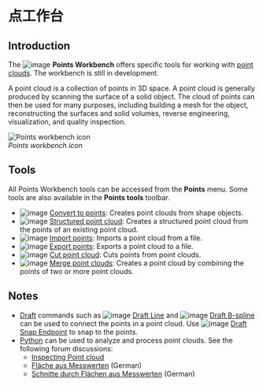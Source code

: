# 点工作台

## Introduction

The ![image](https://github.com/FreeCAD/FreeCAD-documentation-docusaurus/assets/100439627/a24ee2f2-af29-454b-ad11-d8e1db94cca6) **Points Workbench** offers specific tools for working with [point clouds](http://en.wikipedia.org/wiki/Point_cloud). The workbench is still in development.

A point cloud is a collection of points in 3D space. A point cloud is generally produced by scanning the surface of a solid object. The cloud of points can then be used for many purposes, including building a mesh for the object, reconstructing the surfaces and solid volumes, reverse engineering, visualization, and quality inspection.

![Points workbench icon](https://github.com/FreeCAD/FreeCAD-documentation-docusaurus/assets/100439627/98eb72a0-7fbd-4ea0-a7cf-6b95d95daf5a)  
_Points workbench icon_

## Tools

All Points Workbench tools can be accessed from the **Points** menu. Some tools are also available in the **Points tools** toolbar.

- ![image](https://github.com/FreeCAD/FreeCAD-documentation-docusaurus/assets/100439627/216589b2-1004-4ed6-9b9f-e2d9b3c18b24) [Convert to points](https://wiki.freecad.org/Points_Convert): Creates point clouds from shape objects.
- ![image](https://github.com/FreeCAD/FreeCAD-documentation-docusaurus/assets/100439627/fee76445-da6b-4f18-98fc-6f254ea6145f) [Structured point cloud](https://wiki.freecad.org/Points_Structure): Creates a structured point cloud from the points of an existing point cloud.
- ![image](https://github.com/FreeCAD/FreeCAD-documentation-docusaurus/assets/100439627/6dcd3219-9764-403d-9b38-85dc08aa63c7) [Import points](https://wiki.freecad.org/Points_Import): Imports a point cloud from a file.
- ![image](https://github.com/FreeCAD/FreeCAD-documentation-docusaurus/assets/100439627/4bd4a4a0-0c4c-4775-9dbe-76810024a54a) [Export points](https://wiki.freecad.org/Points_Export): Exports a point cloud to a file.
- ![image](https://github.com/FreeCAD/FreeCAD-documentation-docusaurus/assets/100439627/74b883e5-1e06-49ff-9384-b5181b2938e2) [Cut point cloud](https://wiki.freecad.org/Points_PolyCut): Cuts points from point clouds.
- ![image](https://github.com/FreeCAD/FreeCAD-documentation-docusaurus/assets/100439627/3f8913fc-70aa-47ed-9111-d341907b7e45) [Merge point clouds](https://wiki.freecad.org/Points_Merge): Creates a point cloud by combining the points of two or more point clouds.

## Notes

- [Draft](docs\workbenches\draft.md) commands such as ![image](https://github.com/FreeCAD/FreeCAD-documentation-docusaurus/assets/100439627/3f460415-e461-4ecf-a29d-3c12d3b6794d) [Draft Line](https://wiki.freecad.org/Draft_Line) and ![image](https://github.com/FreeCAD/FreeCAD-documentation-docusaurus/assets/100439627/5e87568f-5e1a-4619-af65-6a9675f7ce0e) [Draft B-spline](https://wiki.freecad.org/Draft_BSpline) can be used to connect the points in a point cloud. Use ![image](https://github.com/FreeCAD/FreeCAD-documentation-docusaurus/assets/100439627/d709b9d6-3c6d-42cf-84ca-e6d2ba6e5650) [Draft Snap Endpoint](https://wiki.freecad.org/Draft_Snap_Endpoint) to snap to the points.
- [Python](https://wiki.freecad.org/Python) can be used to analyze and process point clouds. See the following forum discussions:
  - [Inspecting Point cloud](http://forum.freecadweb.org/viewtopic.php?f=3&t=16098)
  - [Fläche aus Messwerten](http://forum.freecadweb.org/viewtopic.php?f=13&t=15988) (German)
  - [Schnitte durch Flächen aus Messwerten](http://forum.freecadweb.org/viewtopic.php?f=13&t=16103) (German)
